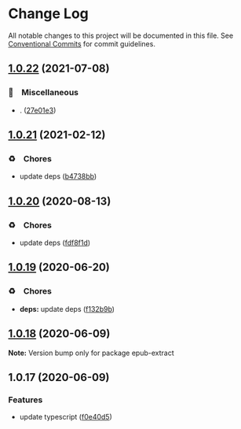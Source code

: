# Change Log

All notable changes to this project will be documented in this file.
See [Conventional Commits](https://conventionalcommits.org) for commit guidelines.

## [1.0.22](https://github.com/bluelovers/ws-epub/compare/epub-extract@1.0.21...epub-extract@1.0.22) (2021-07-08)


### 🔖　Miscellaneous

* . ([27e01e3](https://github.com/bluelovers/ws-epub/commit/27e01e3ec1e5cfe0dfdad53b7c0892ca202e55d5))





## [1.0.21](https://github.com/bluelovers/ws-epub/compare/epub-extract@1.0.20...epub-extract@1.0.21) (2021-02-12)


### ♻️　Chores

* update deps ([b4738bb](https://github.com/bluelovers/ws-epub/commit/b4738bb61982286d8770cfae267717b9cac58e4f))





## [1.0.20](https://github.com/bluelovers/ws-epub/compare/epub-extract@1.0.19...epub-extract@1.0.20) (2020-08-13)


### ♻️　Chores

* update deps ([fdf8f1d](https://github.com/bluelovers/ws-epub/commit/fdf8f1d5eefac9e040f8d4fc34fa545e8e7b52e4))





## [1.0.19](https://github.com/bluelovers/ws-epub/compare/epub-extract@1.0.18...epub-extract@1.0.19) (2020-06-20)


### ♻️　Chores

* **deps:** update deps ([f132b9b](https://github.com/bluelovers/ws-epub/commit/f132b9b049da8ff86f5f3ef1eee7a7e143c0f77a))





## [1.0.18](https://github.com/bluelovers/ws-epub/compare/epub-extract@1.0.17...epub-extract@1.0.18) (2020-06-09)

**Note:** Version bump only for package epub-extract





## 1.0.17 (2020-06-09)


### Features

* update typescript ([f0e40d5](https://github.com/bluelovers/ws-epub/commit/f0e40d5bc786e99112c8d65c09754a184e5e70c9))
